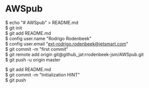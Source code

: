 # AWSpub

 $ echo "# AWSpub" > README.md  
 $ git init  
 $ git add README.md  
 $ config user.name "Rodrigo Rodenbeek"  
 $ config user.email "ext-rodrigo.rodenbeek@jetsmart.com"  
 $ git commit -m "first commit"  
 $ git remote add origin git@github_jat:rrodenbeek-jsm/AWSpub.git  
 $ git push -u origin master  
  
 $ git add README.md  
 $ git commit -m "Initialization HINT"  
 $ git push  
